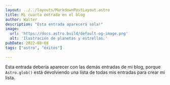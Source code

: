 ```yaml
---
layout: ../../layouts/MarkdownPostLayout.astro
title: Mi cuarta entrada en el blog
author: Walter
description: "Esta entrada aparecerá sola!"
image:
  url: 'https://docs.astro.build/default-og-image.png'
  alt: 'Ilustración de planetas y estrellas.'
pubDate: 2022-08-08
tags: ["astro", "éxitos"]

---
```


Esta entrada debería aparecer con las demás entradas de mi blog, porque `Astro.glob()` está devolviendo una lista de todas mis entradas para crear mi lista.